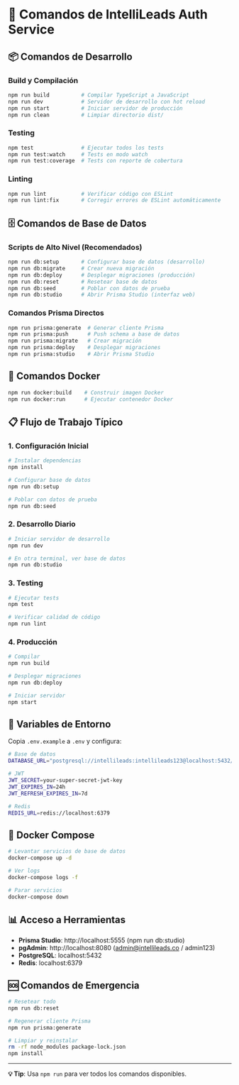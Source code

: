 # 🚀 Comandos de IntelliLeads Auth Service

## 📦 Comandos de Desarrollo

### Build y Compilación
```bash
npm run build          # Compilar TypeScript a JavaScript
npm run dev            # Servidor de desarrollo con hot reload
npm run start          # Iniciar servidor de producción
npm run clean          # Limpiar directorio dist/
```

### Testing
```bash
npm test               # Ejecutar todos los tests
npm run test:watch     # Tests en modo watch
npm run test:coverage  # Tests con reporte de cobertura
```

### Linting
```bash
npm run lint           # Verificar código con ESLint
npm run lint:fix       # Corregir errores de ESLint automáticamente
```

## 🗄️ Comandos de Base de Datos

### Scripts de Alto Nivel (Recomendados)
```bash
npm run db:setup       # Configurar base de datos (desarrollo)
npm run db:migrate     # Crear nueva migración
npm run db:deploy      # Desplegar migraciones (producción)
npm run db:reset       # Resetear base de datos
npm run db:seed        # Poblar con datos de prueba
npm run db:studio      # Abrir Prisma Studio (interfaz web)
```

### Comandos Prisma Directos
```bash
npm run prisma:generate  # Generar cliente Prisma
npm run prisma:push      # Push schema a base de datos
npm run prisma:migrate   # Crear migración
npm run prisma:deploy    # Desplegar migraciones
npm run prisma:studio    # Abrir Prisma Studio
```

## 🐳 Comandos Docker

```bash
npm run docker:build    # Construir imagen Docker
npm run docker:run      # Ejecutar contenedor Docker
```

## 📋 Flujo de Trabajo Típico

### 1. Configuración Inicial
```bash
# Instalar dependencias
npm install

# Configurar base de datos
npm run db:setup

# Poblar con datos de prueba
npm run db:seed
```

### 2. Desarrollo Diario
```bash
# Iniciar servidor de desarrollo
npm run dev

# En otra terminal, ver base de datos
npm run db:studio
```

### 3. Testing
```bash
# Ejecutar tests
npm test

# Verificar calidad de código
npm run lint
```

### 4. Producción
```bash
# Compilar
npm run build

# Desplegar migraciones
npm run db:deploy

# Iniciar servidor
npm start
```

## 🔧 Variables de Entorno

Copia `.env.example` a `.env` y configura:

```bash
# Base de datos
DATABASE_URL="postgresql://intellileads:intellileads123@localhost:5432/intellileads_auth"

# JWT
JWT_SECRET=your-super-secret-jwt-key
JWT_EXPIRES_IN=24h
JWT_REFRESH_EXPIRES_IN=7d

# Redis
REDIS_URL=redis://localhost:6379
```

## 🐳 Docker Compose

```bash
# Levantar servicios de base de datos
docker-compose up -d

# Ver logs
docker-compose logs -f

# Parar servicios
docker-compose down
```

## 📊 Acceso a Herramientas

- **Prisma Studio**: http://localhost:5555 (npm run db:studio)
- **pgAdmin**: http://localhost:8080 (admin@intellileads.co / admin123)
- **PostgreSQL**: localhost:5432
- **Redis**: localhost:6379

## 🆘 Comandos de Emergencia

```bash
# Resetear todo
npm run db:reset

# Regenerar cliente Prisma
npm run prisma:generate

# Limpiar y reinstalar
rm -rf node_modules package-lock.json
npm install
```

---

**💡 Tip**: Usa `npm run` para ver todos los comandos disponibles.
